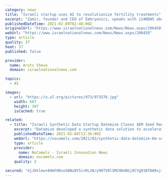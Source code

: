 ```yaml
---
category: news
title: "Israeli startup uses AI to revolutionize fertility treatments"
excerpt: "Zamir, founder and CEO of Embryonics, speaks with i24NEWS about use artificial intelligence in fertility treatments."
publishedDateTime: 2021-02-09T02:40:00Z
originalUrl: "https://www.israelnationalnews.com/News/News.aspx/296458"
webUrl: "https://www.israelnationalnews.com/News/News.aspx/296458"
type: article
quality: 37
heat: 37
published: false

provider:
  name: Arutz Sheva
  domain: israelnationalnews.com

topics:
  - AI

images:
  - url: "https://u.a7.org/pictures/973/973576.jpg"
    width: 667
    height: 397
    isCached: true

related:
  - title: "Israeli Synthetic Data Startup Datomize Closes $6M Seed Round"
    excerpt: "Datomize developed a synthetic data solution to accelerate and streamline the training and testing of AI/ML models."
    publishedDateTime: 2021-02-04T13:36:00Z
    webUrl: "https://nocamels.com/2021/02/synthetic-data-datomize-6m-seed-round/"
    type: article
    provider:
      name: NoCamels - Israeli Innovation News
      domain: nocamels.com
    quality: 2

secured: "ejJkklew+8HmF00xoSBNu8Y5i+RL2N/y90TV0lSMCHDeBGj9CYgD1Bf8ARxj+AfbkOT6KbR5ErqIbUWCZeC1gqjcwH90LshEXVFac/31yRgD06kgiS1Ffcn+JiCX+IvkzrK62gvLVi9sg31l9Tb4xx6XobUA8rlRgsHlYD4bomR7HonB+NzSaciLxF5jEyUmpcHG148C7RGA5A86dtND5fpXjzY+7Z+FMVA+jSzvvvxflpMcWrHRwSDTGAugHjBIoBtQlMt1WpDkuhFC9GXZX/uJq/zfbcqkmfr3ADKgquuHTAyhX1a3v5wI1pBw2M8tYhDUFqQ5ueFhM8hwdkfof1Hgt5Tyg/WU3dgKNp7XtWU=;xUZoyQXYw/EaJk6X/Wh+hg=="
---
```


